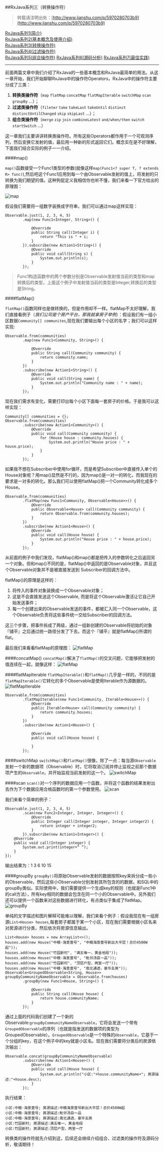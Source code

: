 ##RxJava系列三（转换操作符）
> 转载请注明出处：[http://www.jianshu.com/p/5970280703b9](http://www.jianshu.com/p/5970280703b9)

[RxJava系列1(简介)](http://www.jianshu.com/p/ec9849f2e510)  
[RxJava系列2(基本概念及使用介绍)](http://www.jianshu.com/p/ba61c047c230)  
[RxJava系列3(转换操作符)](http://www.jianshu.com/p/5970280703b9)  
<u>RxJava系列4(过滤操作符)</u>  
<u>RxJava系列5(组合操作符)</u> 
<u>RxJava系列6(源码分析)</u> 
<u>RxJava系列7(最佳实践)</u> 


***
前面两篇文章中我们介绍了RxJava的一些基本概念和RxJava最简单的用法。从这一章开始，我们开始聊聊RxJava中的操作符Operators，RxJava中的操作符主要分成了三类：

1. **转换类操作符**（`map` `flatMap` `concatMap` `flatMapIterable` `switchMap` `scan` `groupBy` ...）；
2. **过滤类操作符**（`fileter` `take` `takeLast` `takeUntil` `distinct` `distinctUntilChanged` `skip` `skipLast` ...）；
3. **组合类操作符**（`merge` `zip` `join` `combineLatest` `and/when/then` `switch` `startSwitch` ...）

这一章我们主要讲讲转换类操作符。所有这些Operators都作用于一个可观测序列，然后变换它发射的值，最后用一种新的形式返回它们。概念实在是不好理解，下面我们结合实际的例子一一介绍。

####map()

`map()`函数接受一个Func1类型的参数(就像这样`map(Func1<? super T, ? extends R> func)`),然后吧这个Func1应用到每一个由Observable发射的值上，将发射的只转换为我们期望的值。这种狗屁定义我相信你也听不懂，我们来看一下官方给出的原理图：

![map](MapOperator.png)

假设我们需要将一组数字装换成字符串，我们可以通过map这样实现：

    Observable.just(1, 2, 3, 4, 5)
            .map(new Func1<Integer, String>() {

                @Override
                public String call(Integer i) {
                    return "This is " + i;
                }
            }).subscribe(new Action1<String>() {
                @Override
                public void call(String s) {
                    System.out.println(s);
                }
            });
            
 > Func1构造函数中的两个参数分别是Observable发射值当前的类型和map转换后的类型，上面这个例子中发射值当前的类型是Integer,转换后的类型是String。

####flatMap()

`flatMap()`函数同样也是做转换的，但是作用却不一样。flatMap不太好理解，我们直接看例子（*我们公司是个房产平台，那我就拿房子举例*）：假设我们有一组小区数据`Community[] communites`,现在我们要输出每个小区的名字；我们可以这样实现:

    Observable.from(communities)
            .map(new Func1<Community, String>() {

                @Override
                public String call(Community community) {
                    return community.name;
                }
            })
            .subscribe(new Action1<String>() {
                @Override
                public void call(String name) {
                    System.out.println("Community name : " + name);
                }
            });

现在我们需求有变化，需要打印出每个小区下面每一套房子的价格。于是我可以这样实现：

   	Community[] communities = {};
    Observable.from(communities)
            .subscribe(new Action1<Community>() {
                @Override
                public void call(Community community) {
                    for (House house : community.houses) {
                        System.out.println("House price : " + house.price);
                    }
                }
            });
            
            
如果我不想在Subscriber中使用for循环，而是希望Subscriber中直接传入单个的House对象呢？用map()显然是不行的，因为map()是一对一的转化，而我现在的要求是一对多的转化。那么我们可以使用flatMap()把一个Community转化成多个House。
            

    Observable.from(communities)
            .flatMap(new Func1<Community, Observable<House>>() {
                @Override
                public Observable<House> call(Community community) {
                    return Observable.from(community.houses);
                }
            })
            .subscribe(new Action1<House>() {
                @Override
                public void call(House house) {
                    System.out.println("House price : " + house.price);
                }
            });
            
            
从前面的例子中我们发现，flatMap()和map()都是把传入的参数转化之后返回另一个对象。但和map()不同的是，flatMap()中返回的是Observable对象，并且这个Observable对象并不是被直接发送到 Subscriber的回调方法中。

flatMap()的原理是这样的：

1. 将传入的事件对象装换成一个Observable对象；
2. 这是不会直接发送这个Observable, 而是将这个Observable激活让它自己开始发送事件；
3. 每一个创建出来的Observable发送的事件，都被汇入同一个Observable，这个Observable负责将这些事件统一交给Subscriber的回调方法。

这三个步骤，把事件拆成了两级，通过一组新创建的Observable将初始的对象『铺平』之后通过统一路径分发了下去。而这个『铺平』就是flatMap()所谓的flat。

最后我们来看看flatMap的原理图：
![flatMap](FlatMapOperator.png)

####concatMap()
`concatMap()`解决了`flatMap()`的交叉问题，它能够把发射的值连续在一起，就像这样：
![flatMap](ConcatMapOperator.png)

####flatMapIterable
`flatMapIterable()`和`flatMap()`几乎是一样的，不同的是`flatMapIterable()`它转化的多个Observable是使用Iterable作为源数据的。
![flatMapIterable](FlatMapIterableOperator.png)

    Observable.from(communities)
            .flatMapIterable(new Func1<Community, Iterable<House>>() {
                @Override
                public Iterable<House> call(Community community) {
                    return community.houses;
                }
            })
            .subscribe(new Action1<House>() {

                @Override
                public void call(House house) {

                }
            });

####switchMap
`switchMap()`和`flatMap()`很像，除了一点：每当源`Observable`发射一个新的数据项（Observable）时，它将取消订阅并停止监视之前那个数据项产生的`Observable`，并开始监视当前发射的这一个。
![switchMap](SwitchMapOperator.png)

####scan
`scan()`对一个序列的数据应用一个函数，并将这个函数的结果发射出去作为下个数据应用合格函数时的第一个参数使用。
![scan](ScanOperator.png)

我们来看个简单的例子：

    Observable.just(1, 2, 3, 4, 5)
            .scan(new Func2<Integer, Integer, Integer>() {
                @Override
                public Integer call(Integer integer, Integer integer2) {
                    return integer + integer2;
                }
            }).subscribe(new Action1<Integer>() {
        @Override
        public void call(Integer integer) {
            System.out.print(integer+“ ”);
        }
    });
    
 输出结果为：1 3 6 10 15  

####groupBy
`groupBy()`将原始Observable发射的数据按照key来拆分成一些小的Observable，然后这些小Observable分别发射其所包含的的数据，和SQL中的groupBy类似。实际使用中，我们需要提供一个生成key的规则（也就是Func1中的call方法），所有key相同的数据会包含在同一个小的Observable中。另外我们还可以提供一个函数来对这些数据进行转化，有点类似于集成了flatMap。
![groupBy](GroupByOperator.png)

单纯的文字描述和图片解释可能难以理解，我们来看个例子：假设我现在有一组房源`List<House> houses`,每套房子都属于某一个小区，现在我们需要根据小区名来对房源进行分类，然后依次将房源信息输出。

    List<House> houses = new ArrayList<>();
    houses.add(new House("中粮·海景壹号", "中粮海景壹号新出大平层！总价4500W起"));
    houses.add(new House("竹园新村", "满五唯一，黄金地段"));
    houses.add(new House("中粮·海景壹号", "毗邻汤臣一品"));
    houses.add(new House("竹园新村", "顶层户型，两室一厅"));
    houses.add(new House("中粮·海景壹号", "南北通透，豪华五房"));
    Observable<GroupedObservable<String, House>> groupByCommunityNameObservable = Observable.from(houses)
            .groupBy(new Func1<House, String>() {

                @Override
                public String call(House house) {
                    return house.communityName;
                }
            });
            
通过上面的代码我们创建了一个新的Observable:`groupByCommunityNameObservable`，它将会发送一个带有`GroupedObservable`的序列（也就是指发送的数据项的类型为GroupedObservable）。`GroupedObservable`是一个特殊的`Observable`，它基于一个分组的key，在这个例子中的key就是小区名。现在我们需要将分类后的房源依次输出：

    Observable.concat(groupByCommunityNameObservable)
            .subscribe(new Action1<House>() {
                @Override
                public void call(House house) {
                    System.out.println("小区:"+house.communityName+"; 房源描述:"+house.desc);
                }
            });

执行结果：

	小区:中粮·海景壹号; 房源描述:中粮海景壹号新出大平层！总价4500W起
	小区:中粮·海景壹号; 房源描述:毗邻汤臣一品
	小区:中粮·海景壹号; 房源描述:南北通透，豪华五房
	小区:竹园新村; 房源描述:满五唯一，黄金地段
	小区:竹园新村; 房源描述:顶层户型，两室一厅
	
转换类的操作符就先介绍到这，后续还会继续介绍组合、过滤类的操作符及源码分析，敬请期待！